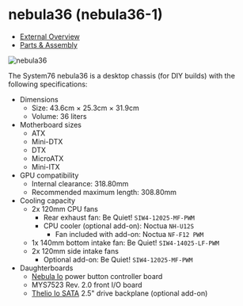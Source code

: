 # nebula36 (nebula36-1)

- [External Overview](./external-overview.md)
- [Parts & Assembly](./assembly.md)

![nebula36](./img/nebula36-1.webp)

The System76 nebula36 is a desktop chassis (for DIY builds) with the following specifications:

- Dimensions
    - Size: 43.6cm × 25.3cm × 31.9cm
    - Volume: 36 liters
- Motherboard sizes
    - ATX
    - Mini-DTX
    - DTX
    - MicroATX
    - Mini-ITX
- GPU compatibility
    - Internal clearance: 318.80mm
    - Recommended maximum length: 308.80mm
- Cooling capacity
    - 2x 120mm CPU fans
        - Rear exhaust fan: Be Quiet! `SIW4-12025-MF-PWM`
        - CPU cooler (optional add-on): Noctua `NH-U12S`
            - Fan included with add-on: Noctua `NF-F12 PWM`
    - 1x 140mm bottom intake fan: Be Quiet! `SIW4-14025-LF-PWM`
    - 2x 120mm side intake fans
        - Optional add-on: Be Quiet! `SIW4-12025-MF-PWM`
- Daughterboards
    - [Nebula Io](https://github.com/system76/thelio-io-hardware/tree/thelio_io_2.3/pcb-nebula-io) power button controller board
    - MYS7523 Rev. 2.0 front I/O board
    - [Thelio Io SATA](https://github.com/system76/thelio-io-hardware/tree/thelio_io_2.3/pcb-thelio-io-sata) 2.5" drive backplane (optional add-on)